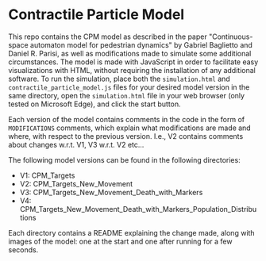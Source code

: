 # Contractile Particle Model
This repo contains the CPM model as described in the paper "Continuous-space automaton model for pedestrian dynamics" by Gabriel Baglietto and Daniel R. Parisi, as well as modifications made to simulate some additional circumstances. The model is made with JavaScript in order to facilitate easy visualizations with HTML, without requiring the installation of any additional software. To run the simulation, place both the `simulation.html` and `contractile_particle_model.js` files for your desired model version in the same directory, open the `simulation.html` file in your web browser (only tested on Microsoft Edge), and click the start button.

Each version of the model contains comments in the code in the form of ``MODIFICATIONS`` comments, which explain what modifications are made and where, with respect to the previous version.
I.e., V2 contains comments about changes w.r.t. V1, V3 w.r.t. V2 etc...

The following model versions can be found in the following directories:
* V1: CPM_Targets
* V2: CPM_Targets_New_Movement
* V3: CPM_Targets_New_Movement_Death_with_Markers
* V4: CPM_Targets_New_Movement_Death_with_Markers_Population_Distributions

Each directory contains a README explaining the change made, along with images of the model: one at the start and one after running for a few seconds.

